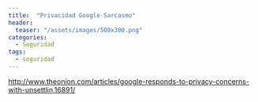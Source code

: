 ```yaml
---
title:  "Privacidad Google Sarcasmo"
header:
  teaser: "/assets/images/500x300.png"
categories: 
  - Seguridad
tags:
  - seguridad
---
```



http://www.theonion.com/articles/google-responds-to-privacy-concerns-with-unsettlin,16891/

